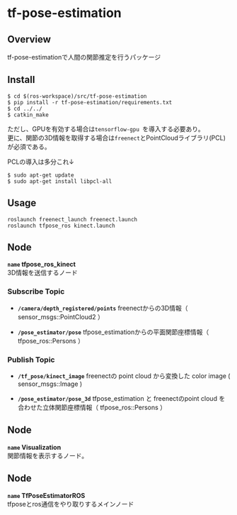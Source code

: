 # tf-pose-estimation
## Overview
tf-pose-estimationで人間の関節推定を行うパッケージ

## Install
```
$ cd $(ros-workspace)/src/tf-pose-estimation
$ pip install -r tf-pose-estimation/requirements.txt
$ cd ../../
$ catkin_make
```
ただし、GPUを有効する場合は`tensorflow-gpu `を導入する必要あり。  
更に、関節の3D情報を取得する場合は`freenect`とPointCloudライブラリ(PCL)が必須である。

PCLの導入は多分これ↓
```
$ sudo apt-get update
$ sudo apt-get install libpcl-all
```

## Usage
```
roslaunch freenect_launch freenect.launch
roslaunch tfpose_ros kinect.launch  
```

## Node
**`name` tfpose\_ros\_kinect**  
3D情報を送信するノード

### Subscribe Topic

* **`/camera/depth_registered/points`** freenectからの3D情報（ sensor_msgs::PointCloud2 ）

* **`/pose_estimator/pose`** tfpose\_estimationからの平面関節座標情報（ tfpose_ros::Persons ）

### Publish Topic

* **`/tf_pose/kinect_image`** freenectの point cloud から変換した color image ( sensor_msgs::Image )

* **`/pose_estimator/pose_3d`** tfpose\_estimation と freenectのpoint cloud を合わせた立体関節座標情報（ tfpose_ros::Persons ）

## Node
**`name` Visualization**  
関節情報を表示するノード。

## Node
**`name` TfPoseEstimatorROS**  
tfposeとros通信をやり取りするメインノード